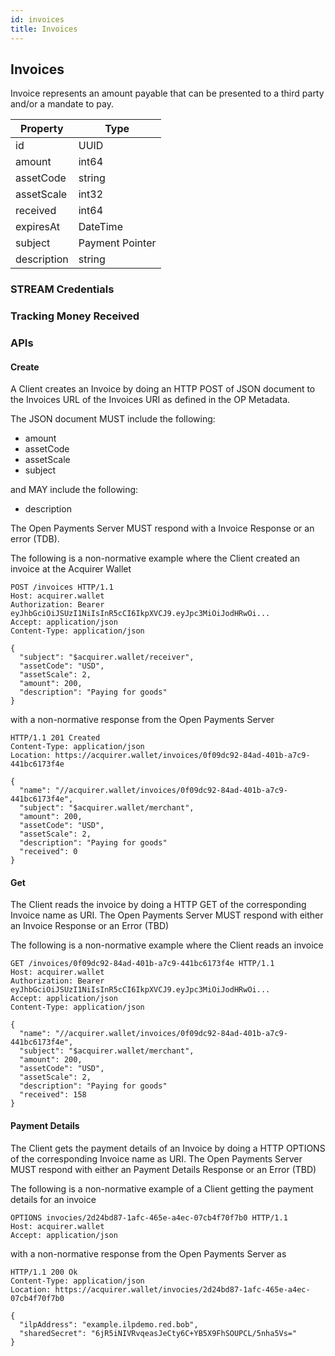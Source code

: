 ```yaml
---
id: invoices
title: Invoices
---
```


## Invoices

Invoice represents an amount payable that can be presented to a third party and/or a mandate to pay. 

| Property    | Type                |
|-------------|---------------------| 
| id          | UUID                |
| amount      | int64               |
| assetCode   | string              |
| assetScale  | int32               |
| received    | int64               |
| expiresAt   | DateTime            |
| subject     | Payment Pointer     |
| description | string              |

### STREAM Credentials

### Tracking Money Received

### APIs

#### Create

A Client creates an Invoice by doing an HTTP POST of JSON document to the Invoices URL of the Invoices URI as defined in
the OP Metadata.

The JSON document MUST include the following:
* amount
* assetCode
* assetScale
* subject

and MAY include the following:
* description

The Open Payments Server MUST respond with a Invoice Response or an error (TDB).

The following is a non-normative example where the Client created an invoice at the Acquirer Wallet

```http
POST /invoices HTTP/1.1
Host: acquirer.wallet
Authorization: Bearer eyJhbGciOiJSUzI1NiIsInR5cCI6IkpXVCJ9.eyJpc3MiOiJodHRwOi...
Accept: application/json
Content-Type: application/json

{
  "subject": "$acquirer.wallet/receiver",
  "assetCode": "USD",
  "assetScale": 2,
  "amount": 200,
  "description": "Paying for goods"
}
```

with a non-normative response from the Open Payments Server

```http
HTTP/1.1 201 Created
Content-Type: application/json
Location: https://acquirer.wallet/invoices/0f09dc92-84ad-401b-a7c9-441bc6173f4e

{
  "name": "//acquirer.wallet/invoices/0f09dc92-84ad-401b-a7c9-441bc6173f4e",
  "subject": "$acquirer.wallet/merchant",
  "amount": 200,
  "assetCode": "USD",
  "assetScale": 2,
  "description": "Paying for goods"
  "received": 0
}
```

#### Get

The Client reads the invoice by doing a HTTP GET of the corresponding Invoice name as URI. The Open Payments Server
MUST respond with either an Invoice Response or an Error (TBD)

The following is a non-normative example where the Client reads an invoice

```http
GET /invoices/0f09dc92-84ad-401b-a7c9-441bc6173f4e HTTP/1.1
Host: acquirer.wallet
Authorization: Bearer eyJhbGciOiJSUzI1NiIsInR5cCI6IkpXVCJ9.eyJpc3MiOiJodHRwOi...
Accept: application/json
Content-Type: application/json

{
  "name": "//acquirer.wallet/invoices/0f09dc92-84ad-401b-a7c9-441bc6173f4e",
  "subject": "$acquirer.wallet/merchant",
  "amount": 200,
  "assetCode": "USD",
  "assetScale": 2,
  "description": "Paying for goods"
  "received": 158
}
```

#### Payment Details

The Client gets the payment details of an Invoice by doing a HTTP OPTIONS of the corresponding Invoice name as URI. The Open 
Payments Server MUST respond with either an Payment Details Response or an Error (TBD)

The following is a non-normative example of a Client getting the payment details for an invoice

```http
OPTIONS invocies/2d24bd87-1afc-465e-a4ec-07cb4f70f7b0 HTTP/1.1
Host: acquirer.wallet
Accept: application/json
```

with a non-normative response from the Open Payments Server as

```http
HTTP/1.1 200 Ok
Content-Type: application/json
Location: https://acquirer.wallet/invocies/2d24bd87-1afc-465e-a4ec-07cb4f70f7b0

{
  "ilpAddress": "example.ilpdemo.red.bob",
  "sharedSecret": "6jR5iNIVRvqeasJeCty6C+YB5X9FhSOUPCL/5nha5Vs="
}
```

